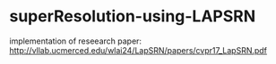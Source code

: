# superResolution-using-LAPSRN
implementation of reseearch paper:
http://vllab.ucmerced.edu/wlai24/LapSRN/papers/cvpr17_LapSRN.pdf
